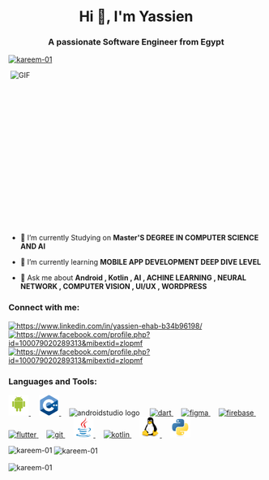 

<!--
**Eng.Yassien Ehab** is a ✨ _special_ ✨ repository because its `README.md` (this file) appears on your GitHub profile.

Here are some ideas to get you started:
### Hi there 👋
- 🔭 I’m currently working on ...
- 🌱 I’m currently learning ...
- 👯 I’m looking to collaborate on ...
- 🤔 I’m looking for help with ...
- 💬 Ask me about ...
- 📫 How to reach me: ...
- 😄 Pronouns: ...
- ⚡ Fun fact: ...
- 📫 How to reach me **eng.yassienehab@gmail.com**

-->
<h1 align="center">Hi 👋, I'm Yassien</h1>
<h3 align="center">A passionate Software Engineer from Egypt</h3>

<p align="left"> <a href="https://github.com/ryo-ma/github-profile-trophy"><img src="https://github-profile-trophy.vercel.app/?username=kareem-01" alt="kareem-01" /></a> </p>
  <img align="right" alt="GIF" src="https://github.com/abhisheknaiidu/abhisheknaiidu/blob/master/code.gif?raw=true" width="500" height="320" />

- 🔭 I’m currently Studying on **Master'S DEGREE IN COMPUTER SCIENCE AND AI**

- 🌱 I’m currently learning **MOBILE APP DEVELOPMENT DEEP DIVE LEVEL**

- 💬 Ask me about **Android , Kotlin , AI , ACHINE LEARNING , NEURAL NETWORK , COMPUTER VISION , UI/UX , WORDPRESS**


<h3 align="left">Connect with me:</h3>
<p align="left">
<a href="https://www.linkedin.com/in/yassien-ehab-b34b96198/" target="blank"><img align="center" src="https://raw.githubusercontent.com/rahuldkjain/github-profile-readme-generator/master/src/images/icons/Social/linked-in-alt.svg" alt="https://www.linkedin.com/in/yassien-ehab-b34b96198/" height="30" width="40" /></a>
<a href="https://fb.com/https://www.facebook.com/profile.php?id=100079020289313&mibextid=zlopmf" target="blank"><img align="center" src="https://raw.githubusercontent.com/rahuldkjain/github-profile-readme-generator/master/src/images/icons/Social/facebook.svg" alt="https://www.facebook.com/profile.php?id=100079020289313&mibextid=zlopmf" height="30" width="40" /></a>
<a href="https://www.instagram.com/0_0ikr?igsh=YmMzZHg0cjdkcnhs" target="blank"><img align="center" src="https://raw.githubusercontent.com/rahuldkjain/github-profile-readme-generator/master/src/images/icons/Social/instagram.svg" alt="https://www.facebook.com/profile.php?id=100079020289313&mibextid=zlopmf" height="30" width="40" /></a>
  
</p>

<h3 align="left">Languages and Tools:</h3>
<p align="left">
  <a href="https://developer.android.com" target="_blank" rel="noreferrer"> <img src="https://raw.githubusercontent.com/devicons/devicon/master/icons/android/android-original-wordmark.svg" alt="android"
      width="40" height="40"/> </a>
    <img width="12" />
  <a href="https://www.w3schools.com/cpp/" target="_blank" rel="noreferrer"> <img src="https://raw.githubusercontent.com/devicons/devicon/master/icons/cplusplus/cplusplus-original.svg" alt="cplusplus" width="40"
      height="40"/> </a>
    <img width="12" />
  <img src="https://cdn.jsdelivr.net/gh/devicons/devicon/icons/androidstudio/androidstudio-original.svg" height="30" alt="androidstudio logo"  />
  <img width="12" />
  <a href="https://dart.dev" target="_blank" rel="noreferrer"> <img src="https://www.vectorlogo.zone/logos/dartlang/dartlang-icon.svg" alt="dart" width="40" height="40"/> </a> 
   <img width="12" />
  <a href="https://www.figma.com/" target="_blank" rel="noreferrer"> <img src="https://www.vectorlogo.zone/logos/figma/figma-icon.svg" alt="figma" width="40" height="40"/> </a>
   <img width="12" />
  <a href="https://firebase.google.com/" target="_blank" rel="noreferrer"> <img src="https://www.vectorlogo.zone/logos/firebase/firebase-icon.svg" alt="firebase" width="40" height="40"/> </a> 
   <img width="12" />
  <a href="https://flutter.dev" target="_blank" rel="noreferrer"> <img src="https://www.vectorlogo.zone/logos/flutterio/flutterio-icon.svg" alt="flutter" width="40" height="40"/> </a> 
    <img width="12" />
  <a href="https://git-scm.com/" target="_blank" rel="noreferrer"> <img src="https://www.vectorlogo.zone/logos/git-scm/git-scm-icon.svg" alt="git" width="40" height="40"/> </a> 
    <img width="12" />
  <a href="https://www.java.com" target="_blank" rel="noreferrer"> <img src="https://raw.githubusercontent.com/devicons/devicon/master/icons/java/java-original.svg" alt="java" width="40" height="40"/> </a>
    <img width="12" />
  <a href="https://kotlinlang.org" target="_blank" rel="noreferrer"> <img src="https://www.vectorlogo.zone/logos/kotlinlang/kotlinlang-icon.svg" alt="kotlin" width="40" height="40"/> </a>
    <img width="12" />
  <a href="https://www.linux.org/" target="_blank" rel="noreferrer"> <img src="https://raw.githubusercontent.com/devicons/devicon/master/icons/linux/linux-original.svg" alt="linux" width="40" height="40"/> </a>   <img width="12" />
  <a href="https://www.python.org" target="_blank" rel="noreferrer"> <img src="https://raw.githubusercontent.com/devicons/devicon/master/icons/python/python-original.svg" alt="python" width="40" height="40"/> </a>
</p>

<p><img align="left" src="https://github-readme-stats.vercel.app/api/top-langs?username=kareem-01&show_icons=true&layout=compact&theme=gotham" alt="kareem-01" /></p>

<p>&nbsp;<img align="center" src="https://github-readme-stats.vercel.app/api?username=kareem-01&show_icons=true&theme=gotham" alt="kareem-01" /></p>

<p><img align="center" src="https://github-readme-streak-stats.herokuapp.com/?user=kareem-01&theme=gotham" alt="kareem-01" /></p>

<!--<p align="center"> <img src="https://github.com/CrazyChickenDev/CrazyChickenDev/blob/master/assets/source.gif" /> </p> -->
